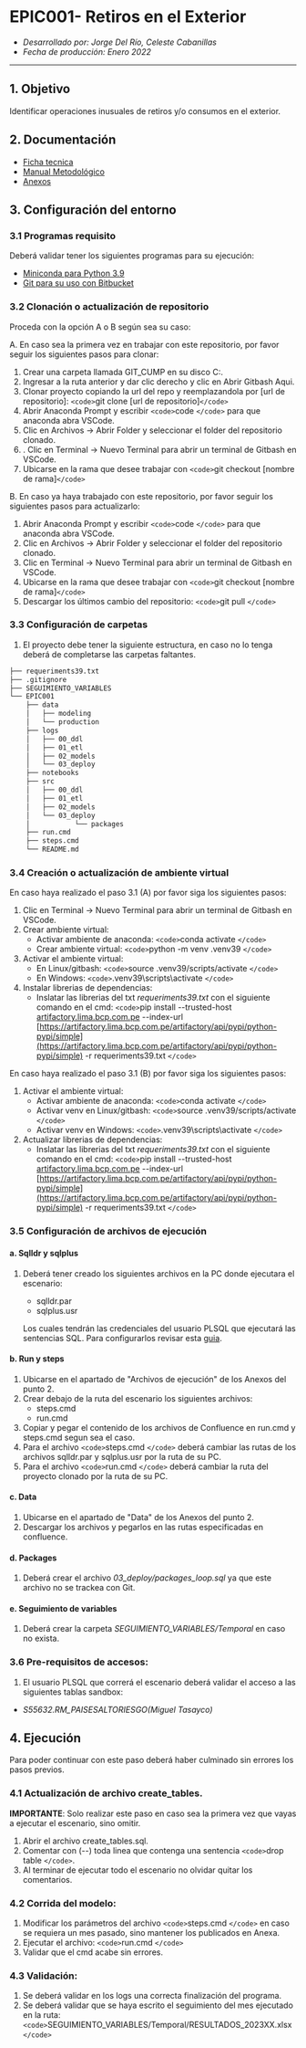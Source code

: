 # **EPIC001- Retiros en el Exterior**

- *Desarrollado por:  Jorge Del Río, Celeste Cabanillas*
- *Fecha de producción: Enero 2022*

---

## 1. Objetivo

Identificar operaciones inusuales de retiros y/o consumos en el exterior.

## 2. Documentación

- [Ficha tecnica](https://confluence.lima.bcp.com.pe/pages/viewpage.action?pageId=636031787)
- [Manual Metodológico](https://confluence.lima.bcp.com.pe/pages/viewpage.action?pageId=636029999)
- [Anexos](https://confluence.lima.bcp.com.pe/display/CUMPPRIVAD/EPIC001+-+Anexos)

## 3. Configuración del entorno

### 3.1 Programas requisito

Deberá validar tener los siguientes programas para su ejecución:

- [Miniconda para Python 3.9]([https://repo.anaconda.com/miniconda/Miniconda3-py39_4.12.0-Windows-x86_64.exe](https://repo.anaconda.com/miniconda/Miniconda3-py39_4.12.0-Windows-x86_64.exe))
- [Git para su uso con Bitbucket]([https://git-scm.com/download/win](https://git-scm.com/download/win))

### 3.2 Clonación o actualización de repositorio

Proceda con la opción A o B según sea su caso:

A. En caso sea la primera vez en trabajar con este repositorio, por favor seguir los siguientes pasos para clonar:

1. Crear una carpeta llamada GIT_CUMP en su disco C:.
2. Ingresar a la ruta anterior y dar clic derecho y clic en Abrir Gitbash Aqui.
3. Clonar proyecto copiando la url del repo y reemplazandola por [url de repositorio]: `<code>`git clone [url de repositorio]`</code>`
4. Abrir Anaconda Prompt y escribir `<code>`code `</code>` para que anaconda abra VSCode.
5. Clic en Archivos -> Abrir Folder y seleccionar el folder del repositorio clonado.
6. . Clic en Terminal -> Nuevo Terminal para abrir un terminal de Gitbash en VSCode.
7. Ubicarse en la rama que desee trabajar con `<code>`git checkout [nombre de rama]`</code>`

B. En caso ya haya trabajado con este repositorio, por favor seguir los siguientes pasos para actualizarlo:

1. Abrir Anaconda Prompt y escribir `<code>`code `</code>` para que anaconda abra VSCode.
2. Clic en Archivos -> Abrir Folder y seleccionar el folder del repositorio clonado.
3. Clic en Terminal -> Nuevo Terminal para abrir un terminal de Gitbash en VSCode.
4. Ubicarse en la rama que desee trabajar con `<code>`git checkout [nombre de rama]`</code>`
5. Descargar los últimos cambio del repositorio: `<code>`git pull `</code>`

### 3.3 Configuración de carpetas

1. El proyecto debe tener la siguiente estructura, en caso no lo tenga deberá de completarse las carpetas faltantes.

```bash
├── requeriments39.txt
├── .gitignore
├── SEGUIMIENTO_VARIABLES
└── EPIC001
    ├── data
    │   ├── modeling
    │   └── production
    ├── logs
    │   ├── 00_ddl
    │   ├── 01_etl
    │   ├── 02_models
    │   └── 03_deploy
    ├── notebooks
    ├── src
    │   ├── 00_ddl
    │   ├── 01_etl
    │   ├── 02_models
    │   └── 03_deploy
    │           └── packages
    ├── run.cmd
    ├── steps.cmd
    └── README.md
```

### 3.4 Creación o actualización de ambiente virtual

En caso haya realizado el paso 3.1 (A) por favor siga los siguientes pasos:

1. Clic en Terminal -> Nuevo Terminal para abrir un terminal de Gitbash en VSCode.
2. Crear ambiente virtual:
   - Activar ambiente de anaconda: `<code>`conda activate `</code>`
   - Crear ambiente virtual: `<code>`python -m venv .venv39 `</code>`
3. Activar el ambiente virtual:
   - En Linux/gitbash: `<code>`source .venv39/scripts/activate `</code>`
   - En Windows: `<code>`.venv39\scripts\activate `</code>`
4. Instalar librerias de dependencias:
   - Inslatar las librerias del txt *requeriments39.txt* con el siguiente comando en el cmd:
     `<code>`pip install --trusted-host [artifactory.lima.bcp.com.pe](http://artifactory.lima.bcp.com.pe/) --index-url [https://artifactory.lima.bcp.com.pe/artifactory/api/pypi/python-pypi/simple](https://artifactory.lima.bcp.com.pe/artifactory/api/pypi/python-pypi/simple) -r requeriments39.txt `</code>`

En caso haya realizado el paso 3.1 (B) por favor siga los siguientes pasos:

1. Activar el ambiente virtual:
   - Activar ambiente de anaconda: `<code>`conda activate `</code>`
   - Activar venv en Linux/gitbash: `<code>`source .venv39/scripts/activate `</code>`
   - Activar venv en Windows: `<code>`.venv39\scripts\activate `</code>`
2. Actualizar librerias de dependencias:
   - Inslatar las librerias del txt *requeriments39.txt* con el siguiente comando en el cmd:
     `<code>`pip install --trusted-host [artifactory.lima.bcp.com.pe](http://artifactory.lima.bcp.com.pe/) --index-url [https://artifactory.lima.bcp.com.pe/artifactory/api/pypi/python-pypi/simple](https://artifactory.lima.bcp.com.pe/artifactory/api/pypi/python-pypi/simple) -r requeriments39.txt `</code>`

### 3.5 Configuración de archivos de ejecución

#### a. Sqlldr y sqlplus

1. Deberá tener creado los siguientes archivos en la PC donde ejecutara el escenario:

   - sqlldr.par
   - sqlplus.usr

   Los cuales tendrán las credenciales del usuario PLSQL que ejecutará las sentencias SQL. Para configurarlos revisar esta [guia]([https://confluence.lima.bcp.com.pe/display/CUMPPUB/Archivos+sqlldr.par+y+sqlplus.usr](https://confluence.lima.bcp.com.pe/display/CUMPPUB/Archivos+sqlldr.par+y+sqlplus.usr)).

#### b. Run y steps

1. Ubicarse en el apartado de "Archivos de ejecución" de los Anexos del punto 2.
2. Crear debajo de la ruta del escenario los siguientes archivos:
   - steps.cmd
   - run.cmd
3. Copiar y pegar el contenido de los archivos de Confluence en run.cmd y steps.cmd segun sea el caso.
4. Para el archivo `<code>`steps.cmd `</code>` deberá cambiar las rutas de los archivos sqlldr.par y sqlplus.usr por la ruta de su PC.
5. Para el archivo `<code>`run.cmd `</code>` deberá cambiar la ruta del proyecto clonado por la ruta de su PC.

#### c. Data

1. Ubicarse en el apartado de "Data" de los Anexos del punto 2.
2. Descargar los archivos y pegarlos en las rutas especificadas en confluence.

#### d. Packages

1. Deberá crear el archivo *03_deploy/packages_loop.sql* ya que este archivo no se trackea con Git.

#### e. Seguimiento de variables

1. Deberá crear la carpeta *SEGUIMIENTO_VARIABLES/Temporal* en caso no exista.

### 3.6 Pre-requisitos de accesos:

1. El usuario PLSQL que correrá el escenario deberá validar el acceso a las siguientes tablas sandbox:

- *S55632.RM_PAISESALTORIESGO(Miguel Tasayco)*

## 4. Ejecución

Para poder continuar con este paso deberá haber culminado sin errores los pasos previos.

### 4.1 Actualización de archivo create_tables.

**IMPORTANTE**: Solo realizar este paso en caso sea la primera vez que vayas a ejecutar el escenario, sino omitir.

1. Abrir el archivo create_tables.sql.
2. Comentar con (--) toda linea que contenga una sentencia `<code>`drop table `</code>`.
3. Al terminar de ejecutar todo el escenario no olvidar quitar los comentarios.

### 4.2 Corrida del modelo:

1. Modificar los parámetros del archivo `<code>`steps.cmd `</code>` en caso se requiera un mes pasado, sino mantener los publicados en Anexa.
2. Ejecutar el archivo: `<code>`run.cmd `</code>`
3. Validar que el cmd acabe sin errores.

### 4.3 Validación:

1. Se deberá validar en los logs una correcta finalización del programa.
2. Se deberá validar que se haya escrito el seguimiento del mes ejecutado en la ruta: `<code>`SEGUIMIENTO_VARIABLES/Temporal/RESULTADOS_2023XX.xlsx `</code>`
